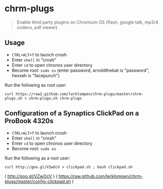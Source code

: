 chrm-plugs
==========

> Enable third party plugins on Chromium OS (flash, google talk, mp3/4 codecs, pdf viewer)

## Usage
 * `CTRL+ALT+T` to launch crosh
 * Enter `shell` in "crosh"
 * Enter `cd` to open chronos user directory
 * Become root: `sudo su` (enter password, arnoldthebat is "password", hexxeh is "facepunch")

Run the following as root user:

    curl https://raw2.github.com/lerklompen/chrm-plugs/master/chrm-plugs.sh > chrm-plugs;sh chrm-plugs


## Configuration of a Synaptics ClickPad on a ProBook 4320s
 * `CTRL+ALT+T` to launch crosh
 * Enter `shell` in "crosh"
 * Enter `cd` to open chronos user directory
 * Become root: `sudo su`

Run the following as a root user:

    curl http://goo.gl/VZwOcV > clickpad.sh ; bash clickpad.sh

( http://goo.gl/VZwOcV )
( https://raw.github.com/lerklompen/chrm-plugs/master/config-clickpad.sh )
